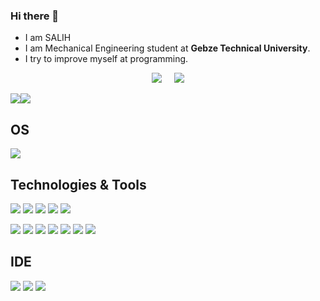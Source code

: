 ### Hi there 👋

- I am SALIH
 - I am  Mechanical Engineering student at  <b>Gebze Technical University</b>. 
- I  try to improve myself at programming.

<p align='center'>
  <a href="https://www.linkedin.com/in/abdullah-salih-%C3%B6ner-a57323207/"><img src="https://img.shields.io/badge/linkedin-%230077B5.svg?&style=for-the-badge&logo=linkedin&logoColor=white" /></a>&nbsp;&nbsp;&nbsp;&nbsp;
  <a href="mailto:salihriyad@hotmail.com"><img src="https://img.shields.io/badge/-Email-red?&style=for-the-badge&logo=microsoft%20outlook&logoColor=white" /></a>
</p>


<a href="https://github.com/ahmet-cetinkaya"><img align="center" src="https://github-readme-stats.vercel.app/api?username=AbdullahSalihOner&show_icons=true&bg_color=0d1117&text_color=bdc3c7&title_color=F4D03E&icon_color=F4D03E&hide_border=true" /></a><a href="https://github.com/ahmet-cetinkaya"><img align="center" src="https://github-readme-stats.vercel.app/api/top-langs/?username=AbdullahSalihOner&bg_color=0d1117&text_color=bdc3c7&title_color=F4D03E&hide_border=true&layout=compact&langs_count=10" /></a>


## OS
<img src="https://img.shields.io/badge/Windows-black?style=for-the-badge&logo=windows&logoColor=white"></img>

## Technologies & Tools 
<img src="https://img.shields.io/badge/C%23-239120?style=for-the-badge&logo=c-sharp&logoColor=white"></img>
<img src="https://img.shields.io/badge/.NET-5C2D91?style=for-the-badge&logo=.net&logoColor=white"></img>
<img src="https://img.shields.io/badge/Java-ED8B00?style=for-the-badge&logo=java&logoColor=white"></img>
<img src="https://img.shields.io/badge/Spring-6DB33F?style=for-the-badge&logo=spring&logoColor=white"></img>
<img src="https://img.shields.io/badge/Microsoft_SQL_Server-CC2927?style=for-the-badge&logo=microsoft-sql-server&logoColor=white"></img>

<img src="https://img.shields.io/badge/Angular-DD0031?style=for-the-badge&logo=angular&logoColor=white"></img>
<img src="https://img.shields.io/badge/React-blue?style=for-the-badge&logo=react&logoColor=white"></img>
<img src="https://img.shields.io/badge/TypeScript-007ACC?style=for-the-badge&logo=typescript&logoColor=white"></img>
<img src="https://img.shields.io/badge/Bootstrap-563D7C?style=for-the-badge&logo=bootstrap&logoColor=white"></img>
<img src="https://img.shields.io/badge/HTML5-E34F26?style=for-the-badge&logo=html5&logoColor=white"></img>
<img src="https://img.shields.io/badge/CSS3-1572B6?style=for-the-badge&logo=css3&logoColor=white"></img>
<img src="https://img.shields.io/badge/JavaScript-black
?style=for-the-badge&logo=javascript&logoColor=F7DF1E"></img>



## IDE
<img src="https://img.shields.io/badge/Visual_Studio_2019-purple?style=for-the-badge&logo=visual%20studio&logoColor=white"></img>
<img src="https://img.shields.io/badge/Visual_Studio_Code-black?style=for-the-badge&logo=visual%20studio%20code&logoColor=blue"></img>
<img src="https://img.shields.io/badge/Eclipse-navy?style=for-the-badge&logo=eclipse&logoColor=white"></img>




<!--
**AbdullahSalihOner/AbdullahSalihOner** is a ✨ _special_ ✨ repository because its `README.md` (this file) appears on your GitHub profile.

Here are some ideas to get you started:

- 🔭 I’m currently working on ...
- 🌱 I’m currently learning 
- 👯 I’m looking to collaborate on ...
- 🤔 I’m looking for help with ...
- 💬 Ask me about ...
- 📫 How to reach me: ...
- 😄 Pronouns: ...
- ⚡ Fun fact: ...
-->
